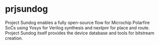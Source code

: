 # prjsundog
Project Sundog enables a fully open-source flow for Microchip Polarfire SoCs using Yosys for Verilog synthesis and nextpnr for place and route. Project Sundog itself provides the device database and tools for bitstream creation.
